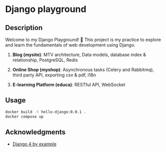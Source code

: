 # Django playground

## Description

Welcome to my Django Playground! 🚀 This project is my practice to explore and learn the fundamentals of web development using Django.

1. **Blog (mysite)**: MTV architecture, Data models, database index & relationship, PostgreSQL, Redis 

2. **Online Shop (myshop)**: Asynchronous tasks (Celery and Rabbitmq), third party API, exporting csv & pdf, i18n

3. **E-learning Platform (educa)**: RESTful API, WebSocket

## Usage

```bash
docker build -t hello-django:0.0.1 .
docker compose up
```

## Acknowledgments

- [Django 4 by example](https://github.com/PacktPublishing/Django-4-by-example)